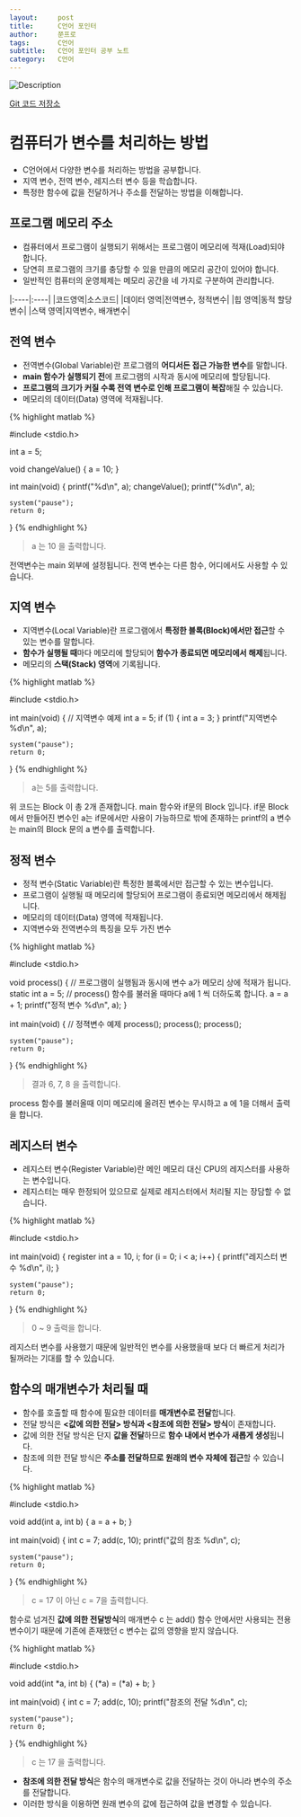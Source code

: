 ```yaml
---
layout:     post
title:      C언어 포인터
author:     쭌프로
tags:       C언어
subtitle:   C언어 포인터 공부 노트
category:   C언어
---
```


<!-- Start Writing Below in Markdown -->

![Description](https://alalstjr.github.io/jjunpro.github.io/img/c_bg.png)

<a href="https://github.com/alalstjr/C-Language/tree/master/1906">Git 코드 저장소</a>

# 컴퓨터가 변수를 처리하는 방법

- C언어에서 다양한 변수를 처리하는 방법을 공부합니다.
- 지역 변수, 전역 변수, 레지스터 변수 등을 학습합니다.
- 특정한 함수에 값을 전달하거나 주소를 전달하는 방법을 이해합니다.

## 프로그램 메모리 주소

- 컴퓨터에서 프로그램이 실행되기 위해서는 프로그램이 메모리에 적재(Load)되야 합니다.
- 당연히 프로그램의 크기를 충당할 수 있을 만큼의 메모리 공간이 있어야 합니다.
- 일반적인 컴퓨터의 운영체제는 메모리 공간을 네 가지로 구분하여 관리합니다.

|:----|:----|
|코드영역|소스코드|
|데이터 영역|전역변수, 정적변수|
|힙 영역|동적 할당 변수|
|스택 영역|지역변수, 배개변수|

## 전역 변수

- 전역변수(Global Variable)란 프로그램의 <b>어디서든 접근 가능한 변수</b>를 말합니다.
- <b>main 함수가 실행되기 전</b>에 프로그램의 시작과 동시에 메모리에 할당됩니다.
- <b>프로그램의 크기가 커질 수록 전역 변수로 인해 프로그램이 복잡</b>해질 수 있습니다.
- 메모리의 데이터(Data) 영역에 적재됩니다.

{% highlight matlab %}

  #include <stdio.h>

  int a = 5;

  void changeValue() 
  {
    a = 10;
  }

  int main(void) 
  {
    printf("%d\n", a);
    changeValue();
    printf("%d\n", a);

    system("pause");
    return 0;
  }
{% endhighlight %}

> a 는 10 을 출력합니다.

전역변수는 main 외부에 설정됩니다. 전역 변수는 다른 함수, 어디에서도 사용할 수 있습니다.
 
## 지역 변수

- 지역변수(Local Variable)란 프로그램에서 <b>특정한 블록(Block)에서만 접근</b>할 수 있는 변수를 말합니다.
- <b>함수가 실행될 때</b>마다 메모리에 할당되어 <b>함수가 종료되면 메모리에서 해제</b>됩니다.
- 메모리의 <b>스택(Stack) 영역</b>에 기록됩니다.

{% highlight matlab %}

  #include <stdio.h>

  int main(void) 
  {
    // 지역변수 예제
    int a = 5;
    if (1) 
    {
      int a = 3;
    }
    printf("지역변수 %d\n", a);

    system("pause");
    return 0;
  }
{% endhighlight %}

> a는 5를 출력합니다.

위 코드는 Block 이 총 2개 존재합니다. main 함수와 if문의 Block 입니다.
if문 Block 에서 만들어진 변수인 a는 if문에서만 사용이 가능하므로 
밖에 존재하는 printf의 a 변수는 main의 Block 문의 a 변수를 출력합니다.

## 정적 변수

- 정적 변수(Static Variable)란 특정한 블록에서만 접근할 수 있는 변수입니다.
- 프로그램이 실행될 때 메모리에 할당되어 프로그램이 종료되면 메모리에서 해제됩니다.
- 메모리의 데이터(Data) 영역에 적재됩니다.
- 지역변수와 전역변수의 특징을 모두 가진 변수

{% highlight matlab %}

  #include <stdio.h>
  
  void process() 
  {
    // 프로그램이 실행됨과 동시에 변수 a가 메모리 상에 적재가 됩니다.
    static int a = 5;
    // process() 함수를 불러올 때마다 a에 1 씩 더하도록 합니다.
    a = a + 1;
    printf("정적 변수 %d\n", a);
  }

  int main(void) 
  {
    // 정젹변수 예제
    process();
    process();
    process();

    system("pause");
    return 0;
  }
{% endhighlight %}

> 결과 6, 7, 8 을 출력합니다.

process 함수를 불러올때 이미 메모리에 올려진 변수는 무시하고 a 에 1을 더해서 출력을 합니다.

## 레지스터 변수

- 레지스터 변수(Register Variable)란 메인 메모리 대신 CPU의 레지스터를 사용하는 변수입니다.
- 레지스터는 매우 한정되어 있으므로 실제로 레지스터에서 처리될 지는 장담할 수 없습니다.

{% highlight matlab %}

  #include <stdio.h>
  
  int main(void) 
  {
    register int a = 10, i;
    for (i = 0; i < a; i++) 
    {
      printf("레지스터 변수 %d\n", i);
    }

    system("pause");
    return 0;
  }
{% endhighlight %}

> 0 ~ 9 출력을 합니다.

레지스터 변수를 사용했기 때문에 일반적인 변수를 사용했을때 보다 더 빠르게 처리가 될꺼라는 기대를 할 수 있습니다.
 
## 함수의 매개변수가 처리될 때

- 함수를 호출할 때 함수에 필요한 데이터를 <b>매개변수로 전달</b>합니다.
- 전달 방식은 <b><값에 의한 전달> 방식과 <참조에 의한 전달> 방식</b>이 존재합니다.
- 값에 의한 전달 방식은 단지 <b>값을 전달</b>하므로 <b>함수 내에서 변수가 새롭게 생성</b>됩니다.
- 참조에 의한 전달 방식은 <b>주소를 전달하므로 원래의 변수 자체에 접근</b>할 수 있습니다.
  
{% highlight matlab %}

  #include <stdio.h>
  
   void add(int a, int b) 
  {
    a = a + b;
  }
  
  int main(void) 
  {
    int c = 7;
    add(c, 10);
    printf("값의 참조 %d\n", c);

    system("pause");
    return 0;
  }
{% endhighlight %}

> c = 17 이 아닌 c = 7을 출력합니다.

함수로 넘겨진 <b>값에 의한 전달방식</b>의 매개변수 c 는 add() 함수 안에서만 사용되는 전용 변수이기 때문에 
기존에 존재했던 c 변수는 값의 영향을 받지 않습니다.

{% highlight matlab %}

  #include <stdio.h>
  
   void add(int *a, int b) 
  {
    (*a) = (*a) + b;
  }
  
  int main(void) 
  {
    int c = 7;
    add(c, 10);
    printf("참조의 전달 %d\n", c);

    system("pause");
    return 0;
  }
{% endhighlight %}

> c 는 17 을 출력합니다.

- <b>참조에 의한 전달 방식</b>은 함수의 매개변수로 값을 전달하는 것이 아니라 변수의 주소를 전달합니다.
- 이러한 방식을 이용하면 원래 변수의 값에 접근하여 값을 변경할 수 있습니다.
